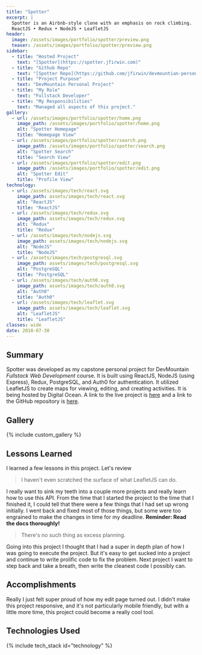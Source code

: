 ```yaml
---
title: "Spotter"
excerpt: |
  Spotter is an Airbnb-style clone with an emphasis on rock climbing.
  ReactJS • Redux • NodeJS • LeafletJS
header:
  image: /assets/images/portfolio/spotter/preview.png
  teaser: /assets/images/portfolio/spotter/preview.png
sidebar:
  - title: "Hosted Project"
    text: "[Spotter](https://spotter.jfirwin.com)"
  - title: "Github Repo"
    text: "[Spotter Repo](https://github.com/jfirwin/devmountian-personal-project)"
  - title: "Project Purpose"
    text: "DevMountain Personal Project"
  - title: "My Role"
    text: "Fullstack Developer"
  - title: "My Responsibilities"
    text: "Managed all aspects of this project."
gallery:
  - url: /assets/images/portfolio/spotter/home.png
    image_path: /assets/images/portfolio/spotter/home.png
    alt: "Spotter Homepage"
    title: "Homepage View"
  - url: /assets/images/portfolio/spotter/search.png
    image_path: /assets/images/portfolio/spotter/search.png
    alt: "Spotter Search"
    title: "Search View"
  - url: /assets/images/portfolio/spotter/edit.png
    image_path: /assets/images/portfolio/spotter/edit.png
    alt: "Spotter Edit"
    title: "Profile View"
technology:
  - url: /assets/images/tech/react.svg
    image_path: assets/images/tech/react.svg
    alt: "ReactJS"
    title: "ReactJS"
  - url: /assets/images/tech/redux.svg
    image_path: assets/images/tech/redux.svg
    alt: "Redux"
    title: "Redux"
  - url: /assets/images/tech/nodejs.svg
    image_path: assets/images/tech/nodejs.svg
    alt: "NodeJS"
    title: "NodeJS"
  - url: /assets/images/tech/postgresql.svg
    image_path: assets/images/tech/postgresql.svg
    alt: "PostgreSQL"
    title: "PostgreSQL"
  - url: /assets/images/tech/auth0.svg
    image_path: assets/images/tech/auth0.svg
    alt: "Auth0"
    title: "Auth0"
  - url: /assets/images/tech/leaflet.svg
    image_path: assets/images/tech/leaflet.svg
    alt: "LeafletJS"
    title: "LeafletJS"
classes: wide
date: 2018-07-30
---
```


## Summary

Spotter was developed as my capstone personal project for DevMountain *Fullstack Web Development* course. It is built using ReactJS, NodeJS (using Express), Redux, PostgreSQL, and Auth0 for authentication. It utilized LeafletJS to create maps for viewing, editing, and creating activities. It is being hosted by Digital Ocean. A link to the live project is [here](https://spotter.jfirwin.com "Spotter Hosted") and a link to the GitHub repository is [here](https://github.com/jfirwin/devmountain-personal-project).

## Gallery

{% include custom_gallery %}

## Lessons Learned

I learned a few lessons in this project. Let's review

> I haven't even scratched the surface of what LeafletJS can do.

I really want to sink my teeth into a couple more projects and really learn how to use this API. From the time that I started the project to the time that I finished it, I could tell that there were a few things that I had set up wrong initially. I went back and fixed most of those things, but some were too engrained to make the changes in time for my deadline. **Reminder: Read the docs thoroughly!**

> There's no such thing as excess planning.

Going into this project I thought that I had a super in depth plan of how I was going to execute the project. But it's easy to get sucked into a project and continue to write prolific code to fix the problem. Next project I want to step back and take a breath, then write the cleanest code I possibly can.

## Accomplishments

Really I just felt super proud of how my edit page turned out. I didn't make this project responsive, and it's not particularly mobile friendly, but with a little more time, this project could become a really cool tool.

## Technologies Used

{% include tech_stack id="technology" %}
